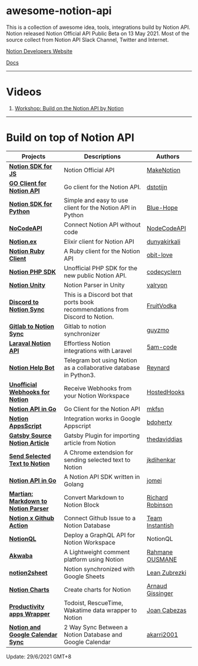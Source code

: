 # awesome-notion-api
This is a collection of awesome idea, tools, integrations build by Notion API. Notion released Notion Official API Public Beta on 13 May 2021.
Most of the source collect from Notion API Slack Channel, Twitter and Internet.

[Notion Developers Website](https://developers.notion.com)

[Docs](https://developers.notion.com/reference/intro)


---
# Videos 
1. [Workshop: Build on the Notion API by Notion](https://www.crowdcast.io/e/build-on-the-notion-api/register)

---

# Build on top of Notion API
| Projects                                                     | Descriptions                                               | Authors                                    |
| ------------------------------------------------------------ | ---------------------------------------------------------- | ------------------------------------------ |
| **[Notion SDK for JS](https://github.com/makenotion/notion-sdk-js)** | Notion Official API | [MakeNotion](https://github.com/makenotion/) |
| **[GO Client for Notion API](https://github.com/dstotijn/go-notion)** | Go client for the Notion API.                              | [dstotijn](https://github.com/dstotijn/)   |
| [**Notion SDK for Python**](https://github.com/Blue-Hope/notion-sdk-py) | Simple and easy to use client for the Notion API in Python | [Blue-Hope](https://github.com/Blue-Hope/) |
| **[NoCodeAPI](https://nocodeapi.com/notion-api)**            | Connect Notion API without code                            | [NodeCodeAPI](https://github.com/nocodeapi) |  
| **[Notion.ex](https://github.com/dunyakirkali/notion.ex)** | Elixir client for Notion API | [dunyakirkali](https://github.com/dunyakirkali) |
| **[Notion Ruby Client](https://github.com/orbit-love/notion-ruby-client)** | A Ruby client for the Notion API | [obit-love](https://github.com/orbit-love) |
| **[Notion PHP SDK](https://github.com/codecyclernl/notion-php-sdk)** | Unofficial PHP SDK for the new public Notion API. | [codecyclern](https://github.com/codecyclernl) | 
| **[Notion Unity](https://github.com/valryon/notion-unity)** | Notion Parser in Unity | [valryon](https://github.com/valryon/notion-unity) | 
| **[Discord to Notion Sync](https://github.com/FruitVodka/notion-discord-sync/tree/main/examples/notion-discord-sync)** | This is a Discord bot that ports book recommendations from Discord to Notion.  | [FruitVodka](https://github.com/FruitVodka) |
| **[Gitlab to Notion Sync](https://github.com/guyzmo/gitlab-notion)**| Gitlab to notion synchronizer | [guyzmo](https://github.com/guyzmo/) |
| **[Laraval Notion API](https://github.com/5am-code/laravel-notion-api/)** | Effortless Notion integrations with Laravel | [5am-code](https://github.com/5am-code) |
| **[Notion Help Bot](https://github.com/reycn/notion-help-bot)** |  Telegram bot using Notion as a collaborative database in Python3. | [Reynard](https://github.com/reycn/) |
| **[Unofficial Webhooks for Notion](https://notion.hostedhooks.com/)** | Receive Webhooks from your Notion Workspace | [HostedHooks](https://hostedhooks.com) |
| **[Notion API in Go](https://github.com/mkfsn/notion-go)** | Go Client for the Notion API | [mkfsn](https://github.com/mkfsn) |
| **[Notion AppsScript](https://github.com/bdoherty/notion-appsscript)** | Integration works in Google Appscript | [bdoherty](https://github.com/bdoherty/) |
| **[Gatsby Source Notion Article](https://github.com/thedaviddias/gatsby-source-notion-article)** | Gatsby Plugin for importing article from Notion | [thedaviddias](https://github.com/thedaviddias/) |
| **[Send Selected Text to Notion](https://github.com/jkdihenkar/send-text-to-notion)** | A Chrome extendsion for sending selected text to Notion | [jkdihenkar](https://github.com/jkdihenkar/) |
| **[Notion API in Go](https://github.com/jomei/notionapi)** | A Notion API SDK written in Golang | [jomei](https://github.com/jomei/) |
| **[Martian: Markdown to Notion Parser](https://github.com/instantish/martian)** | Convert Markdown to Notion Block | [Richard Robinson](https://github.com/rr-codes) |
| **[Notion x Github Action](https://github.com/instantish/notion-github-action)** | Connect Github Issue to a Notion Database | [Team Instantish](https://github.com/instantish) | 
| **[NotionQL](https://notionql.com/)** | Deploy a GraphQL API for Notion Workspace | NotionQL | 
| **[Akwaba](https://github.com/ousmanedev/akwaba)** | A Lightweight comment platform using Notion | [Rahmane OUSMANE](https://github.com/ousmanedev) |
| **[notion2sheet](https://notion2sheets.com/blog/notion-portfolio/)** | Notion synchronized with Google Sheets | [Lean Zubrezki](https://github.com/leandroz) |
| **[Notion Charts](https://github.com/mathix420/notion-charts/)** | Create charts for Notion | [Arnaud Gissinger](https://github.com/mathix420) |
| **[Productivity apps Wrapper](https://github.com/josancamon19/productivity-apps-wrapper)** | Todoist, RescueTime, Wakatime data wrapper to Notion | [Joan Cabezas](https://github.com/josancamon19) |
| **[Notion and Google Calendar Sync](https://github.com/akarri2001/Notion-and-Google-Calendar-2-Way-Sync)** | 2 Way Sync Between a Notion Database and Google Calendar | [akarri2001](https://github.com/akarri2001) |

Update: 29/6/2021 GMT+8
